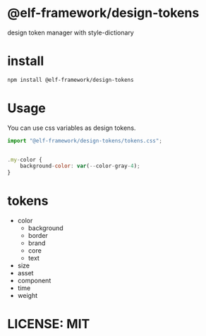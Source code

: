 # @elf-framework/design-tokens 

design token manager with style-dictionary 

# install 

```sh
npm install @elf-framework/design-tokens 
```

# Usage 

You can use css variables as design tokens.

```js
import "@elf-framework/design-tokens/tokens.css";


.my-color {
    background-color: var(--color-gray-4);
}

```


# tokens 

* color
  * background
  * border
  * brand
  * core
  * text
* size
* asset
* component
* time
* weight


# LICENSE: MIT